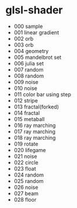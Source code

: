 # glsl-shader

* 000 sample
* 001 linear gradient
* 002 orb
* 003 orb
* 004 geometry
* 005 mandelbrot set
* 006 julia set
* 007 random
* 008 random
* 009 noise
* 010 noise
* 011 color bar using step
* 012 stripe
* 013 fractal(forked)
* 014 fractal
* 015 metaball
* 016 ray marching
* 017 ray marching
* 018 ray marching
* 019 rotate
* 020 lifegame
* 021 noise
* 022 circle
* 023 float
* 024 random
* 025 random
* 026 noise
* 027 beam
* 028 floor
